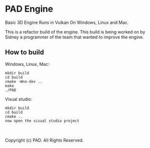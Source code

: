 ﻿# PAD Engine
Basic 3D Engine Runs in Vulkan On Windows, Linux and Mac.

This is a refactor build of the engine. This build is being worked on by Sidney a programmer of the team that wanted to improve the engine. 

How to build
---------

Windows, Linux, Mac:

	mkdir build
	cd build
	cmake -Wno-dev ..
	make
	./PAD

Visual studio:

	mkdir build
	cd build
	cmake ..
	now open the visual studio project

<br><br>
Copyright (c) PAD. All Rights Reserved.

